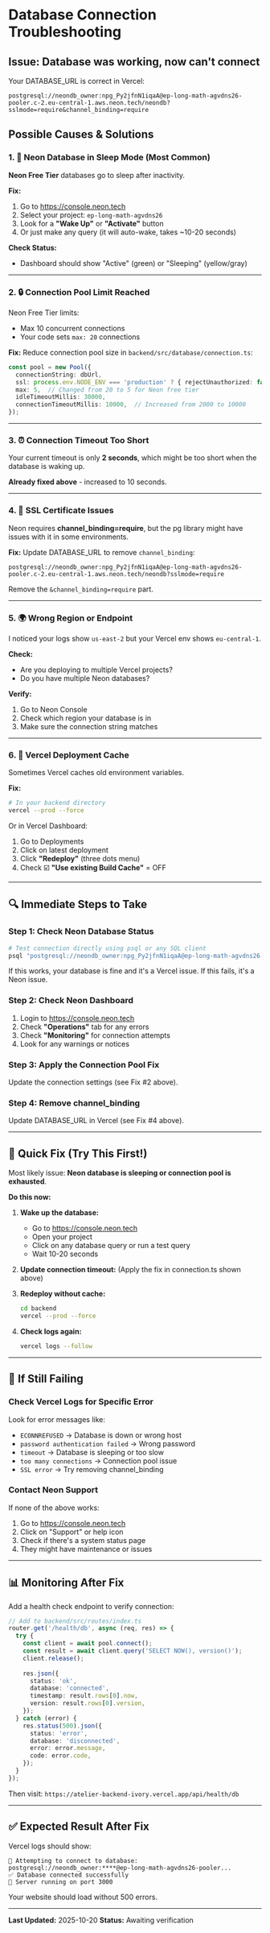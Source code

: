 # Database Connection Troubleshooting

## Issue: Database was working, now can't connect

Your DATABASE_URL is correct in Vercel:
```
postgresql://neondb_owner:npg_Py2jfnN1iqaA@ep-long-math-agvdns26-pooler.c-2.eu-central-1.aws.neon.tech/neondb?sslmode=require&channel_binding=require
```

## Possible Causes & Solutions

### 1. 🛌 Neon Database in Sleep Mode (Most Common)

**Neon Free Tier** databases go to sleep after inactivity.

**Fix:**
1. Go to https://console.neon.tech
2. Select your project: `ep-long-math-agvdns26`
3. Look for a **"Wake Up"** or **"Activate"** button
4. Or just make any query (it will auto-wake, takes ~10-20 seconds)

**Check Status:**
- Dashboard should show "Active" (green) or "Sleeping" (yellow/gray)

---

### 2. 🔒 Connection Pool Limit Reached

Neon Free Tier limits:
- Max 10 concurrent connections
- Your code sets `max: 20` connections

**Fix:** Reduce connection pool size in `backend/src/database/connection.ts`:

```typescript
const pool = new Pool({
  connectionString: dbUrl,
  ssl: process.env.NODE_ENV === 'production' ? { rejectUnauthorized: false } : false,
  max: 5,  // Changed from 20 to 5 for Neon free tier
  idleTimeoutMillis: 30000,
  connectionTimeoutMillis: 10000,  // Increased from 2000 to 10000
});
```

---

### 3. ⏰ Connection Timeout Too Short

Your current timeout is only **2 seconds**, which might be too short when the database is waking up.

**Already fixed above** - increased to 10 seconds.

---

### 4. 🔐 SSL Certificate Issues

Neon requires **channel_binding=require**, but the pg library might have issues with it in some environments.

**Fix:** Update DATABASE_URL to remove `channel_binding`:

```
postgresql://neondb_owner:npg_Py2jfnN1iqaA@ep-long-math-agvdns26-pooler.c-2.eu-central-1.aws.neon.tech/neondb?sslmode=require
```

Remove the `&channel_binding=require` part.

---

### 5. 🌍 Wrong Region or Endpoint

I noticed your logs show `us-east-2` but your Vercel env shows `eu-central-1`.

**Check:**
- Are you deploying to multiple Vercel projects?
- Do you have multiple Neon databases?

**Verify:**
1. Go to Neon Console
2. Check which region your database is in
3. Make sure the connection string matches

---

### 6. 🔄 Vercel Deployment Cache

Sometimes Vercel caches old environment variables.

**Fix:**
```bash
# In your backend directory
vercel --prod --force
```

Or in Vercel Dashboard:
1. Go to Deployments
2. Click on latest deployment
3. Click **"Redeploy"** (three dots menu)
4. Check ☑️ **"Use existing Build Cache"** = OFF

---

## 🔍 Immediate Steps to Take

### Step 1: Check Neon Database Status

```bash
# Test connection directly using psql or any SQL client
psql "postgresql://neondb_owner:npg_Py2jfnN1iqaA@ep-long-math-agvdns26-pooler.c-2.eu-central-1.aws.neon.tech/neondb?sslmode=require"
```

If this works, your database is fine and it's a Vercel issue.
If this fails, it's a Neon issue.

### Step 2: Check Neon Dashboard

1. Login to https://console.neon.tech
2. Check **"Operations"** tab for any errors
3. Check **"Monitoring"** for connection attempts
4. Look for any warnings or notices

### Step 3: Apply the Connection Pool Fix

Update the connection settings (see Fix #2 above).

### Step 4: Remove channel_binding

Update DATABASE_URL in Vercel (see Fix #4 above).

---

## 🚀 Quick Fix (Try This First!)

Most likely issue: **Neon database is sleeping or connection pool is exhausted**.

**Do this now:**

1. **Wake up the database:**
   - Go to https://console.neon.tech
   - Open your project
   - Click on any database query or run a test query
   - Wait 10-20 seconds

2. **Update connection timeout:**
   (Apply the fix in connection.ts shown above)

3. **Redeploy without cache:**
   ```bash
   cd backend
   vercel --prod --force
   ```

4. **Check logs again:**
   ```bash
   vercel logs --follow
   ```

---

## 🔴 If Still Failing

### Check Vercel Logs for Specific Error

Look for error messages like:
- `ECONNREFUSED` → Database is down or wrong host
- `password authentication failed` → Wrong password
- `timeout` → Database is sleeping or too slow
- `too many connections` → Connection pool issue
- `SSL error` → Try removing channel_binding

### Contact Neon Support

If none of the above works:
1. Go to https://console.neon.tech
2. Click on "Support" or help icon
3. Check if there's a system status page
4. They might have maintenance or issues

---

## 📊 Monitoring After Fix

Add a health check endpoint to verify connection:

```typescript
// Add to backend/src/routes/index.ts
router.get('/health/db', async (req, res) => {
  try {
    const client = await pool.connect();
    const result = await client.query('SELECT NOW(), version()');
    client.release();
    
    res.json({ 
      status: 'ok', 
      database: 'connected',
      timestamp: result.rows[0].now,
      version: result.rows[0].version,
    });
  } catch (error) {
    res.status(500).json({ 
      status: 'error', 
      database: 'disconnected',
      error: error.message,
      code: error.code,
    });
  }
});
```

Then visit: `https://atelier-backend-ivory.vercel.app/api/health/db`

---

## ✅ Expected Result After Fix

Vercel logs should show:
```
🔗 Attempting to connect to database: postgresql://neondb_owner:****@ep-long-math-agvdns26-pooler...
✅ Database connected successfully
🚀 Server running on port 3000
```

Your website should load without 500 errors.

---

**Last Updated:** 2025-10-20
**Status:** Awaiting verification

